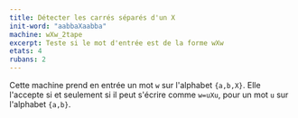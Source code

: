 ```yaml
---
title: Détecter les carrés séparés d'un X
init-word: "aabbaXaabba"
machine: wXw_2tape
excerpt: Teste si le mot d'entrée est de la forme wXw
etats: 4
rubans: 2
---
```

Cette machine prend en entrée un mot `w` sur l'alphabet `{a,b,X}`. Elle l'accepte si et seulement si il peut s'écrire comme `w=uXu`, pour un mot `u` sur l'alphabet `{a,b}`.

